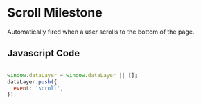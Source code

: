 # Scroll Milestone

Automatically fired when a user scrolls to the bottom of the page.

## Javascript Code

```js

window.dataLayer = window.dataLayer || [];
dataLayer.push({
  event: 'scroll',
});
```